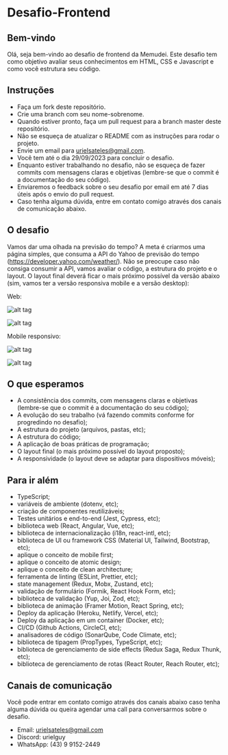 # Desafio-Frontend

## Bem-vindo

Olá, seja bem-vindo ao desafio de frontend da Memudei. Este desafio tem como objetivo avaliar seus conhecimentos em HTML, CSS e Javascript e como você estrutura seu código.

## Instruções

* Faça um fork deste repositório.
* Crie uma branch com seu nome-sobrenome.
* Quando estiver pronto, faça um pull request para a branch master deste repositório.
* Não se esqueça de atualizar o README com as instruções para rodar o projeto.
* Envie um email para urielsateles@gmail.com.
* Você tem até o dia 29/09/2023 para concluir o desafio.
* Enquanto estiver trabalhando no desafio, não se esqueça de fazer commits com mensagens claras e objetivas (lembre-se que o commit é a documentação do seu código).
* Enviaremos o feedback sobre o seu desafio por email em até 7 dias úteis após o envio do pull request.
* Caso tenha alguma dúvida, entre em contato comigo através dos canais de comunicação abaixo.

## O desafio

Vamos dar uma olhada na previsão do tempo? A meta é criarmos uma página simples, que consuma a API do Yahoo de previsão do tempo (https://developer.yahoo.com/weather/). Não se preocupe caso não consiga consumir a API, vamos avaliar o código, a estrutura do projeto e o layout.
O layout final deverá ficar o mais próximo possível da versão abaixo (sim, vamos ter a versão responsiva mobile e a versão desktop):

Web:

![alt tag](https://s3-us-west-1.amazonaws.com/1sti/desafio-desktop1.png)

![alt tag](https://s3-us-west-1.amazonaws.com/1sti/desafio-desktop2.png)

Mobile responsivo:

![alt tag](https://s3-us-west-1.amazonaws.com/1sti/desafio-mobile1.png)

![alt tag](https://s3-us-west-1.amazonaws.com/1sti/desafio-mobile2.png)

## O que esperamos

* A consistência dos commits, com mensagens claras e objetivas (lembre-se que o commit é a documentação do seu código);
* A evolução do seu trabalho (vá fazendo commits conforme for progredindo no desafio);
* A estrutura do projeto (arquivos, pastas, etc);
* A estrutura do código;
* A aplicação de boas práticas de programação;
* O layout final (o mais próximo possível do layout proposto);
* A responsividade (o layout deve se adaptar para dispositivos móveis);

## Para ir além

* TypeScript;
* variáveis de ambiente (dotenv, etc);
* criação de componentes reutilizáveis;
* Testes unitários e end-to-end (Jest, Cypress, etc);
* biblioteca web (React, Angular, Vue, etc);
* biblioteca de internacionalização (i18n, react-intl, etc);
* biblioteca de UI ou framework CSS  (Material UI, Tailwind, Bootstrap, etc);
* aplique o conceito de mobile first;
* aplique o conceito de atomic design;
* aplique o conceito de clean architecture;
* ferramenta de linting (ESLint, Prettier, etc);
* state management (Redux, Mobx, Zustand, etc);
* validação de formulário (Formik, React Hook Form, etc);
* biblioteca de validação (Yup, Joi, Zod, etc);
* biblioteca de animação (Framer Motion, React Spring, etc);
* Deploy da aplicação (Heroku, Netlify, Vercel, etc);
* Deploy da aplicação em um container (Docker, etc);
* CI/CD (Github Actions, CircleCI, etc);
* analisadores de código (SonarQube, Code Climate, etc);
* biblioteca de tipagem (PropTypes, TypeScript, etc);
* biblioteca de gerenciamento de side effects (Redux Saga, Redux Thunk, etc);
* biblioteca de gerenciamento de rotas (React Router, Reach Router, etc);

## Canais de comunicação

Você pode entrar em contato comigo através dos canais abaixo caso tenha alguma dúvida ou queira agendar uma call para conversarmos sobre o desafio.

* Email: urielsateles@gmail.com
* Discord: urielguy
* WhatsApp: (43) 9 9152-2449
  